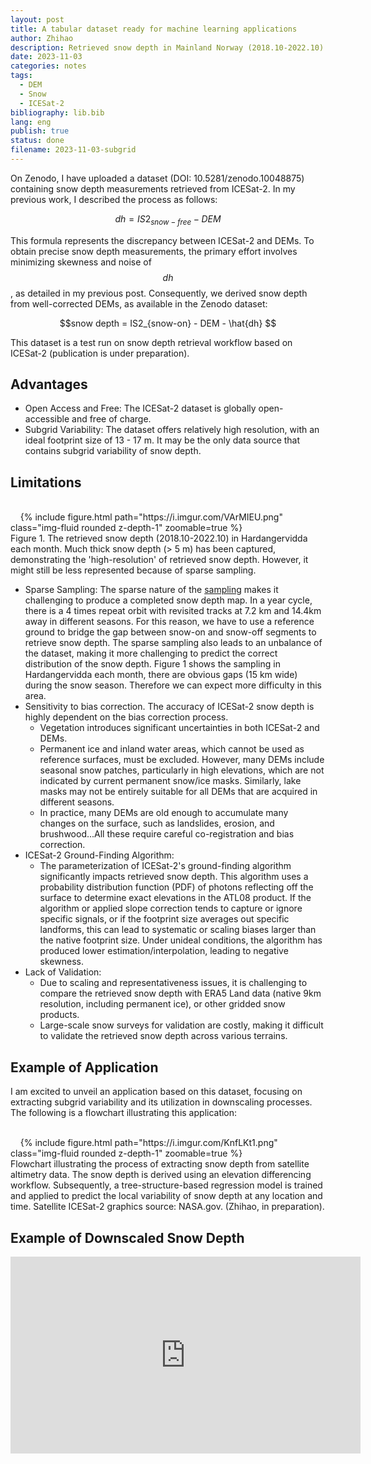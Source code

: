 ```yaml
---
layout: post
title: A tabular dataset ready for machine learning applications
author: Zhihao
description: Retrieved snow depth in Mainland Norway (2018.10-2022.10) based on ICESat-2 ATL 08 and DEMs
date: 2023-11-03
categories: notes
tags:
  - DEM
  - Snow
  - ICESat-2
bibliography: lib.bib
lang: eng
publish: true
status: done
filename: 2023-11-03-subgrid
---
```



On Zenodo, I have uploaded a dataset (DOI: 10.5281/zenodo.10048875) containing snow depth measurements retrieved from ICESat-2. In my previous work, I described the process as follows:

$$dh = IS2_{snow-free} - DEM $$

This formula represents the discrepancy between ICESat-2 and DEMs. To obtain precise snow depth measurements, the primary effort involves minimizing skewness and noise of $$dh$$, as detailed in my previous post. Consequently, we derived snow depth from well-corrected DEMs, as available in the Zenodo dataset:

$$snow depth = IS2_{snow-on} - DEM - \hat{dh} $$

This dataset is a test run on snow depth retrieval workflow based on ICESat-2 (publication is under preparation).

## Advantages

- Open Access and Free: The ICESat-2 dataset is globally open-accessible and free of charge.
- Subgrid Variability: The dataset offers relatively high resolution, with an ideal footprint size of 13 - 17 m. It may be the only data source that contains subgrid variability of snow depth.

## Limitations


<div class="row">
    <div class="col-sm mt-3 mt-md-0">
    {% include figure.html path="https://i.imgur.com/VArMIEU.png" class="img-fluid rounded z-depth-1" zoomable=true %}
    </div>
</div>
<div class="caption"> Figure 1. The retrieved snow depth (2018.10-2022.10) in Hardangervidda each month. Much thick snow depth (> 5 m) has been captured, demonstrating the 'high-resolution' of retrieved snow depth. However, it might still be less represented because of sparse sampling. 
</div>


- Sparse Sampling: The sparse nature of the [sampling](https://icesat-2.gsfc.nasa.gov/science/specs) makes it challenging to produce a completed snow depth map. In a year cycle, there is a 4 times repeat orbit with revisited tracks at 7.2 km and 14.4km away in different seasons. For this reason, we have to use a reference ground to bridge the gap between snow-on and snow-off segments to retrieve snow depth. The sparse sampling also leads to an unbalance of the dataset, making it more challenging to predict the correct distribution of the snow depth. Figure 1 shows the sampling in Hardangervidda each month, there are obvious gaps (15 km wide) during the snow season. Therefore we can expect more difficulty in this area.
- Sensitivity to bias correction. The accuracy of ICESat-2 snow depth is highly dependent on the bias correction process.
  - Vegetation introduces significant uncertainties in both ICESat-2 and DEMs.
  - Permanent ice and inland water areas, which cannot be used as reference surfaces, must be excluded. However, many DEMs include seasonal snow patches, particularly in high elevations, which are not indicated by current permanent snow/ice masks. Similarly, lake masks may not be entirely suitable for all DEMs that are acquired in different seasons. 
  - In practice, many DEMs are old enough to accumulate many changes on the surface, such as landslides, erosion, and brushwood...All these require careful co-registration and bias correction. 
- ICESat-2 Ground-Finding Algorithm:
  - The parameterization of ICESat-2's ground-finding algorithm significantly impacts retrieved snow depth. This algorithm uses a probability distribution function (PDF) of photons reflecting off the surface to determine exact elevations in the ATL08 product. If the algorithm or applied slope correction tends to capture or ignore specific signals, or if the footprint size averages out specific landforms, this can lead to systematic or scaling biases larger than the native footprint size. Under unideal conditions, the algorithm has produced lower estimation/interpolation, leading to negative skewness. 
- Lack of Validation:
  - Due to scaling and representativeness issues, it is challenging to compare the retrieved snow depth with ERA5 Land data (native 9km resolution, including permanent ice), or other gridded snow products.
  - Large-scale snow surveys for validation are costly, making it difficult to validate the retrieved snow depth across various terrains.

## Example of Application

I am excited to unveil an application based on this dataset, focusing on extracting subgrid variability and its utilization in downscaling processes. The following is a flowchart illustrating this application:

<div class="row">
    <div class="col-sm mt-3 mt-md-0">
    {% include figure.html path="https://i.imgur.com/KnfLKt1.png" class="img-fluid rounded z-depth-1" zoomable=true %}
    </div>
</div>
<div class="caption"> Flowchart illustrating the process of extracting snow depth from satellite altimetry data. The snow depth is derived using an elevation differencing workflow. Subsequently, a tree-structure-based regression model is trained and applied to predict the local variability of snow depth at any location and time. Satellite ICESat-2 graphics source: NASA.gov. (Zhihao, in preparation).
</div>

## Example of Downscaled Snow Depth

<iframe width="560" height="315" src="https://www.youtube.com/embed/My1fSNGNxb4?si=U0VNY9c3lTXd9Zir" title="YouTube video player" frameborder="0" allow="accelerometer; autoplay; clipboard-write; encrypted-media; gyroscope; picture-in-picture; web-share" allowfullscreen></iframe>